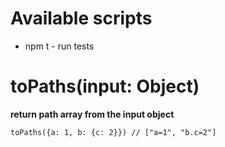 # Available scripts
* npm t - run tests

# toPaths(input: Object)
**return path array from the input object**
````
toPaths({a: 1, b: {c: 2}}) // ["a=1", "b.c=2"]
````